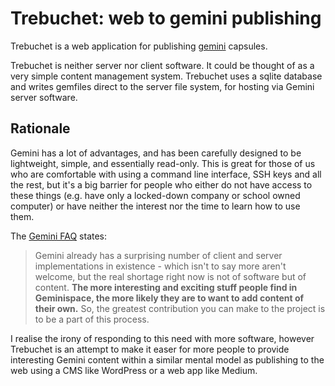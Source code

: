 # Trebuchet: web to gemini publishing

Trebuchet is a web application for publishing [gemini](https://gemini.circumlunar.space/) capsules.

Trebuchet is neither server nor client software. It could be thought of as a very simple content management system. Trebuchet uses a sqlite database and writes gemfiles direct to the server file system, for hosting via Gemini server software.

## Rationale

Gemini has a lot of advantages, and has been carefully designed to be lightweight, simple, and essentially read-only. This is great for those of us who are comfortable with using a command line interface, SSH keys and all the rest, but it's a big barrier for people who either do not have access to these things (e.g. have only a locked-down company or school owned computer) or have neither the interest nor the time to learn how to use them. 

The [Gemini FAQ](https://gemini.circumlunar.space/docs/faq.gmi) states:

> Gemini already has a surprising number of client and server implementations in existence - which isn't to say more aren't welcome, but the real shortage right now is not of software but of content. **The more interesting and exciting stuff people find in Geminispace, the more likely they are to want to add content of their own.** So, the greatest contribution you can make to the project is to be a part of this process. 

I realise the irony of responding to this need with more software, however Trebuchet is an attempt to make it easer for more people to provide interesting Gemini content within a similar mental model as publishing to the web using a CMS like WordPress or a web app like Medium.
